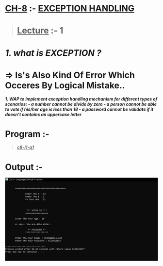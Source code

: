 # <u>CH-8</u> :- <u>EXCEPTION HANDLING</u>

><u>Lecture</u> :- 1
>===

***1. what is EXCEPTION ?***
==

=> Is's Also Kind Of Error Which Occeres By Logical Mistake..
==

***1. WAP to implement exception handling mechanism for
different types of scenarios: - a number cannot be divide by zero - a person cannot be able to vote if his/her age is less
than 18 - a password cannot be validate if it doesn’t contains
an uppercase letter***

Program :-
===

><u>***c8-l1-q1***</u>

# Output :-

<img src="https://github.com/maulikkikani/CPP/blob/master/CH-8/photo/8.1.png" hight="200px" alt="image to loded">
